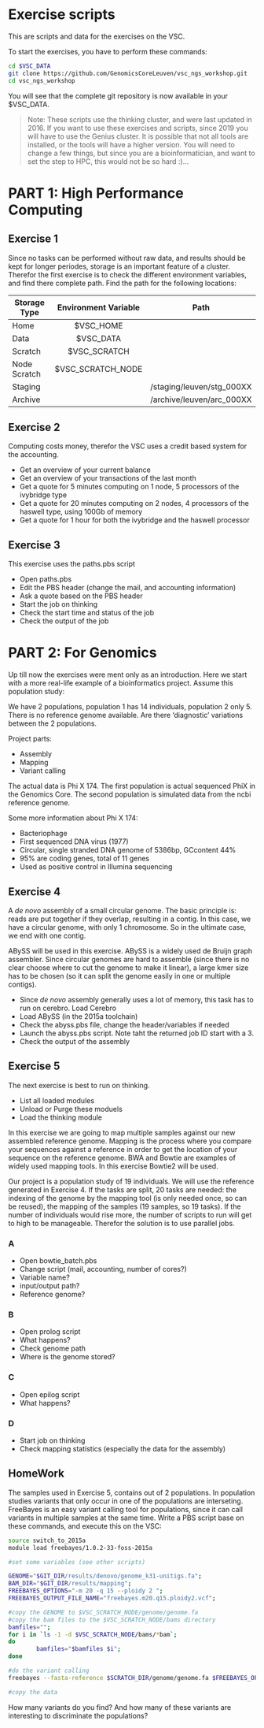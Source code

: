 # Exercise scripts

This are scripts and data for the exercises on the VSC.

To start the exercises, you have to perform these commands:

```bash
cd $VSC_DATA
git clone https://github.com/GenomicsCoreLeuven/vsc_ngs_workshop.git
cd vsc_ngs_workshop
```

You will see that the complete git repository is now available in your $VSC_DATA.

> Note: These scripts use the thinking cluster, and were last updated in 2016. If you want to use these exercises and scripts, since 2019 you will have to use the Genius cluster. It is possible that not all tools are installed, or the tools will have a higher version. You will need to change a few things, but since you are a bioinformatician, and want to set the step to HPC, this would not be so hard :)...

# PART 1: High Performance Computing

## Exercise 1
Since no tasks can be performed without raw data, and results should be kept for longer periodes, storage is an important feature of a cluster. Therefor the first exercise is to check the different environment variables, and find there complete path.
Find the path for the following locations:


| Storage Type | Environment Variable | Path |
|--------------|:--------------------:|------|
| Home | $VSC_HOME | |
| Data | $VSC_DATA | |
| Scratch | $VSC_SCRATCH | |
| Node Scratch | $VSC_SCRATCH_NODE | |
| Staging | | /staging/leuven/stg_000XX |
| Archive | | /archive/leuven/arc_000XX |

## Exercise 2
Computing costs money, therefor the VSC uses a credit based system for the accounting.
- Get an overview of your current balance
- Get an overview of your transactions of the last month
- Get a quote for 5 minutes computing on 1 node, 5 processors of the ivybridge type
- Get a quote for 20 minutes computing on 2 nodes, 4 processors of the haswell type, using 100Gb of memory
- Get a quote for 1 hour for both the ivybridge and the haswell processor

## Exercise 3
This exercise uses the paths.pbs script
- Open paths.pbs
- Edit the PBS header (change the mail, and accounting information)
- Ask a quote based on the PBS header
- Start the job on thinking
- Check the start time and status of the job
- Check the output of the job

# PART 2: For Genomics
Up till now the exercises were ment only as an introduction. Here we start with a more real-life example of a bioinformatics project.
Assume this population study:

We have 2 populations, population 1 has 14 individuals, population 2 only 5.
There is no reference genome available.
Are there ‘diagnostic’ variations between the 2 populations.

Project parts:
- Assembly
- Mapping
- Variant calling

The actual data is Phi X 174. The first population is actual sequenced PhiX in the Genomics Core. The second population is simulated data from the ncbi reference genome.


Some more information about Phi X 174: 
- Bacteriophage
- First sequenced DNA virus (1977)
- Circular, single stranded DNA genome of 5386bp, GCcontent 44%
- 95% are coding genes, total of 11 genes
- Used as positive control in Illumina sequencing

## Exercise 4
A *de novo* assembly of a small circular genome. The basic principle is: reads are put together if they overlap, resulting in a contig. In this case, we have a circular genome, with only 1 chromosome. So in the ultimate case, we end with one contig.

ABySS will be used in this exercise. ABySS is a widely used de Bruijn graph assembler. Since circular genomes are hard to assemble (since there is no clear choose where to cut the genome to make it linear), a large kmer size has to be chosen (so it can split the genome easily in one or multiple contigs).
- Since *de novo* assembly generally uses a lot of memory, this task has to run on cerebro. Load Cerebro
- Load ABySS (in the 2015a toolchain)
- Check the abyss.pbs file, change the header/variables if needed
- Launch the abyss.pbs script. Note taht the returned job ID start with a 3.
- Check the output of the assembly

## Exercise 5
The next exercise is best to run on thinking.
- List all loaded modules
- Unload or Purge these moduels
- Load the thinking module

In this exercise we are going to map multiple samples against our new assembled reference genome. Mapping is the process where you compare your sequences against a reference in order to get the location of your sequence on the reference genome. BWA and Bowtie are examples of widely used mapping tools. In this exercise Bowtie2 will be used.

Our project is a population study of 19 individuals. We will use the reference generated in Exercise 4. If the tasks are split, 20 tasks are needed: the indexing of the genome by the mapping tool (is only needed once, so can be reused), the mapping of the samples (19 samples, so 19 tasks). If the number of individuals would rise more, the number of scripts to run will get to high to be manageable. Therefor the solution is to use parallel jobs.

### A
- Open bowtie_batch.pbs
- Change script (mail, accounting, number of cores?)
- Variable name?
- input/output path?
- Reference genome?

### B
- Open prolog script
- What happens?
- Check genome path
- Where is the genome stored?

### C
- Open epilog script
- What happens?

### D
- Start job on thinking
- Check mapping statistics (especially the data for the assembly)

## HomeWork
The samples used in Exercise 5, contains out of 2 populations. In population studies variants that only occur in one of the populations are interseting. FreeBayes is an easy variant calling tool for populations, since it can call variants in multiple samples at the same time. Write a PBS script base on these commands, and execute this on the VSC:

```bash
source switch_to_2015a
module load freebayes/1.0.2-33-foss-2015a

#set some variables (see other scripts)

GENOME="$GIT_DIR/results/denovo/genome_k31-unitigs.fa";
BAM_DIR="$GIT_DIR/results/mapping";
FREEBAYES_OPTIONS="-m 20 -q 15 --ploidy 2 ";
FREEBAYES_OUTPUT_FILE_NAME="freebayes.m20.q15.ploidy2.vcf";

#copy the GENOME to $VSC_SCRATCH_NODE/genome/genome.fa
#copy the bam files to the $VSC_SCRATCH_NODE/bams directory
bamfiles="";
for i in `ls -1 -d $VSC_SCRATCH_NODE/bams/*bam`;
do
        bamfiles="$bamfiles $i";
done

#do the variant calling
freebayes --fasta-reference $SCRATCH_DIR/genome/genome.fa $FREEBAYES_OPTIONS $bamfiles > $SCRATCH_DIR/$FREEBAYES_OUTPUT_FILE_NAME;

#copy the data
```

How many variants do you find? And how many of these variants are interesting to discriminate the populations?




